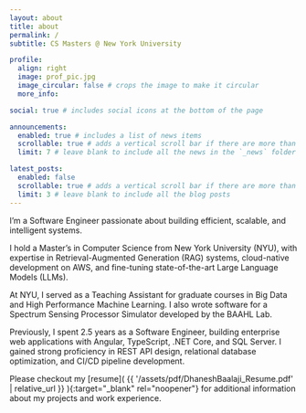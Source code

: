 ```yaml
---
layout: about
title: about
permalink: /
subtitle: CS Masters @ New York University

profile:
  align: right
  image: prof_pic.jpg
  image_circular: false # crops the image to make it circular
  more_info: 

social: true # includes social icons at the bottom of the page

announcements:
  enabled: true # includes a list of news items
  scrollable: true # adds a vertical scroll bar if there are more than 3 news items
  limit: 7 # leave blank to include all the news in the `_news` folder

latest_posts:
  enabled: false
  scrollable: true # adds a vertical scroll bar if there are more than 3 new posts items
  limit: 3 # leave blank to include all the blog posts
---
```


I’m a Software Engineer passionate about building efficient, scalable, and intelligent systems.

I hold a Master’s in Computer Science from New York University (NYU), with expertise in Retrieval-Augmented Generation (RAG) systems, cloud-native development on AWS, and fine-tuning state-of-the-art Large Language Models (LLMs).

At NYU, I served as a Teaching Assistant for graduate courses in Big Data and High Performance Machine Learning. I also wrote software for a Spectrum Sensing Processor Simulator developed by the BAAHL Lab.

Previously, I spent 2.5 years as a Software Engineer, building enterprise web applications with Angular, TypeScript, .NET Core, and SQL Server. I gained strong proficiency in REST API design, relational database optimization, and CI/CD pipeline development.

Please checkout my [resume]( {{ '/assets/pdf/DhaneshBaalaji_Resume.pdf' | relative_url }} ){:target="_blank" rel="noopener"} for additional information about my projects and work experience.